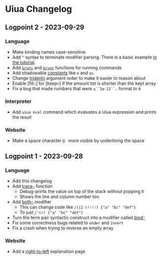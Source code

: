 # Uiua Changelog

## Logpoint 2 - 2023-09-29
### Language
- Make binding names case-sensitive
- Add `^` syntax to terminate modifier parsing. There is a basic example [in the tutorial](http://uiua.org/docs/functions#terminating-modifiers).
- Add [`&runi`](https://uiua.org/docs/&runi) and [`&runc`](https://uiua.org/docs/&runc) functions for running commands
- Add shadowable [constants](https://uiua.org/docs/constants) like `e` and `os`
- Change [trident`∋`](https://uiua.org/docs/trident) argument order to make it easier to reason about
- Enable [fill`⍛`] for [keep`▽`] if the amount list is shorter than the kept array
- Fix a bug that made numbers that were `≤``1e-12``⌵` format to `0`
### Interpreter
- Add `uiua eval` command which evaluates a Uiua expression and prints the result
### Website
- Make a space character `@ ` more visible by underlining the space

## Logpoint 1 - 2023-09-28
### Language
- Add this changelog
- Add [trace`~`](https://uiua.org/docs/trace) function
  - Debug-prints the value on top of the stack without popping it
  - Shows the line and column number too
- Add [both`∷`](https://uiua.org/docs/both) modifier
  - This can change code like `/(|2 ⊂!∶!∶) {"a" "bc" "def"}`
  - To just `/'⊂∷! {"a" "bc" "def"}`
- Turn the term pair syntactic construct into a modifier called [bind`'`](https://uiua.org/docs/bind)
- Fix some correctness bugs related to `under` and `invert`
- Fix a crash when trying to reverse an empty array
### Website
- Add a [right-to-left](https://uiua.org/rtl) explanation page
